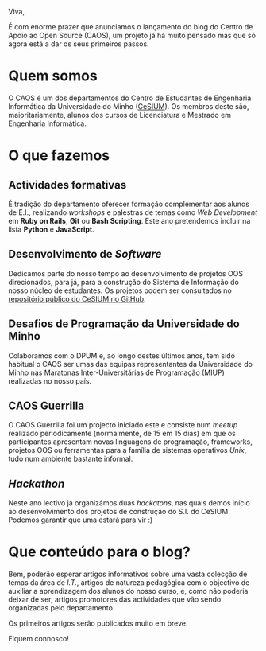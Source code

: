 Viva,

É com enorme prazer que anunciamos o lançamento do blog do Centro de Apoio ao Open Source (CAOS), um projeto já há muito pensado mas que só agora está a dar os seus primeiros passos.

# Quem somos

O CAOS é um dos departamentos do Centro de Estudantes de Engenharia Informática da Universidade do Minho ([CeSIUM](http://www.cesium.di.uminho.pt/)). Os membros deste são, maioritariamente, alunos dos cursos de Licenciatura e Mestrado em Engenharia Informática.

# O que fazemos

## Actividades formativas

É tradição do departamento oferecer formação complementar aos alunos de E.I., realizando *workshops* e palestras de temas como *Web Development* em **Ruby on Rails**, **Git** ou **Bash Scripting**. Este ano pretendemos incluir na lista **Python** e **JavaScript**.

## Desenvolvimento de *Software*

Dedicamos parte do nosso tempo ao desenvolvimento de projetos OOS direcionados, para já, para a construção do Sistema de Informação do nosso núcleo de estudantes. Os projetos podem ser consultados no [repositório público do CeSIUM no GitHub](https://github.com/Cesium).

## Desafios de Programação da Universidade do Minho

Colaboramos com o DPUM e, ao longo destes últimos anos, tem sido habitual o CAOS ser umas das equipas representantes da Universidade do Minho nas Maratonas Inter-Universitárias de Programação (MIUP) realizadas no nosso país.

## CAOS Guerrilla

O CAOS Guerrilla foi um projecto iniciado este e consiste num *meetup* realizado periodicamente (normalmente, de 15 em 15 dias) em que os participantes apresentam novas linguagens de programação, frameworks, projetos OOS ou ferramentas para a família de sistemas operativos *Unix*, tudo num ambiente bastante informal.

## *Hackathon*

Neste ano lectivo já organizámos duas *hackatons*, nas quais demos início ao desenvolvimento dos projetos de construção do S.I. do CeSIUM. Podemos garantir que uma estará para vir :)

# Que conteúdo para o blog?

Bem, poderão esperar artigos informativos sobre uma vasta colecção de temas da área de *I.T.*, artigos de natureza pedagógica com o objectivo de auxiliar a aprendizagem dos alunos do nosso curso, e, como não poderia deixar de ser, artigos promotores das actividades que vão sendo organizadas pelo departamento.

Os primeiros artigos serão publicados muito em breve.

Fiquem connosco!